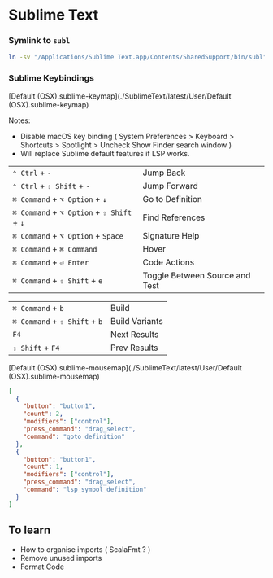 # Sublime Text

### Symlink to `subl`

```sh
ln -sv "/Applications/Sublime Text.app/Contents/SharedSupport/bin/subl" /usr/local/bin/subl
```

### Sublime Keybindings

[Default (OSX).sublime-keymap](./SublimeText/latest/User/Default (OSX).sublime-keymap)

Notes:

- Disable macOS key binding ( System Preferences > Keyboard > Shortcuts > Spotlight > Uncheck Show Finder search window )
- Will replace Sublime default features if LSP works.

|                                            |                                |
| ------------------------------------------ | ------------------------------ |
| `⌃ Ctrl` + `-`                             | Jump Back                      |
| `⌃ Ctrl` + `⇧ Shift` + `-`                 | Jump Forward                   |
| `⌘ Command` + `⌥ Option` + `↓`             | Go to Definition               |
| `⌘ Command` + `⌥ Option` + `⇧ Shift` + `↓` | Find References                |
| `⌘ Command` + `⌥ Option` + `Space`         | Signature Help                 |
| `⌘ Command` + `⌘ Command`                  | Hover                          |
| `⌘ Command` + `⏎ Enter`                    | Code Actions                   |
| `⌘ Command` + `⇧ Shift` + `e`              | Toggle Between Source and Test |

|                                            |                                |
| ------------------------------------------ | ------------------------------ |
| `⌘ Command` + `b`                          | Build                          |
| `⌘ Command` + `⇧ Shift` + `b`              | Build Variants                 |
| `F4`                                       | Next Results                   |
| `⇧ Shift` + `F4`                           | Prev Results                   |

[Default (OSX).sublime-mousemap](./SublimeText/latest/User/Default (OSX).sublime-mousemap)

```json
[
  {
    "button": "button1",
    "count": 2,
    "modifiers": ["control"],
    "press_command": "drag_select",
    "command": "goto_definition"
  },
  {
    "button": "button1",
    "count": 1,
    "modifiers": ["control"],
    "press_command": "drag_select",
    "command": "lsp_symbol_definition"
  }
]
```

## To learn

- How to organise imports ( ScalaFmt ? )
- Remove unused imports
- Format Code

